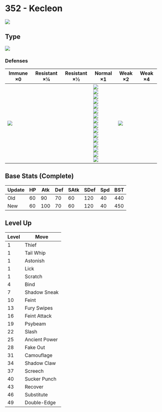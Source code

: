 # 352 - Kecleon
![][352]

## Type

![][normal]

### Defenses

Immune ×0 | Resistant ×¼ | Resistant ×½ | Normal ×1 | Weak ×2 | Weak ×4
---       | ---          | ---          | ---       | ---     | ---
![][ghost]<br> | | | ![][normal]<br> ![][flying]<br> ![][poison]<br> ![][ground]<br> ![][rock]<br> ![][bug]<br> ![][steel]<br> ![][fire]<br> ![][water]<br> ![][grass]<br> ![][electric]<br> ![][psychic]<br> ![][ice]<br> ![][dragon]<br> ![][dark]<br> ![][fairy]<br> | ![][fighting]<br> | | 

## Base Stats (Complete)

Update | HP | Atk | Def | SAtk | SDef | Spd | BST
---    | ---| --- | --- | ---  | ---  | --- | ---
Old    | 60 |  90 |  70 |  60  |  120  |  40  |  440
New    | 60 |  100 |  70 |  60  |  120  |  40  |  450

## Level Up

Level | Move
---   | ---
  1   | Thief
  1   | Tail Whip
  1   | Astonish
  1   | Lick
  1   | Scratch
  4   | Bind
  7   | Shadow Sneak
 10   | Feint
 13   | Fury Swipes
 16   | Feint Attack
 19   | Psybeam
 22   | Slash
 25   | Ancient Power
 28   | Fake Out
 31   | Camouflage
 34   | Shadow Claw
 37   | Screech
 40   | Sucker Punch
 43   | Recover
 46   | Substitute
 49   | Double-Edge

[352]: ../img/pokemon/352.png
[normal]: ../img/types/normal.png
[fire]: ../img/types/fire.png
[fighting]: ../img/types/fighting.png
[water]: ../img/types/water.png
[flying]: ../img/types/flying.png
[grass]: ../img/types/grass.png
[poison]: ../img/types/poison.png
[electric]: ../img/types/electric.png
[ground]: ../img/types/ground.png
[psychic]: ../img/types/psychic.png
[rock]: ../img/types/rock.png
[ice]: ../img/types/ice.png
[bug]: ../img/types/bug.png
[dragon]: ../img/types/dragon.png
[ghost]: ../img/types/ghost.png
[dark]: ../img/types/dark.png
[steel]: ../img/types/steel.png
[fairy]: ../img/types/fairy.png
